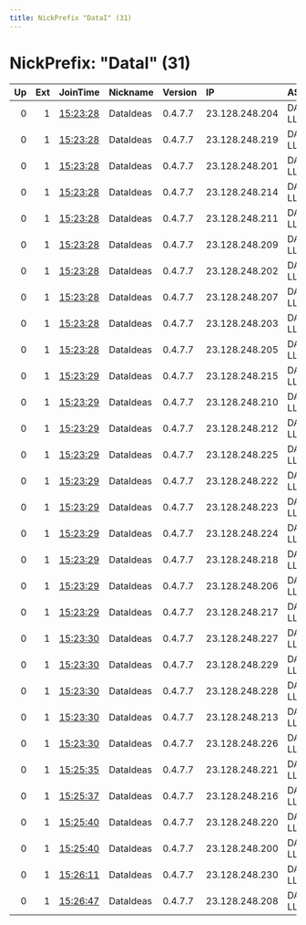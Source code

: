 ```yaml
---
title: NickPrefix "DataI" (31)
---
```


# NickPrefix: "DataI" (31)

|   Up |   Ext | JoinTime                                                                                              | Nickname   | Version   | IP             | AS            | CC   |   ORp |   Dirp | OS    | Contact                           |   eFamMembers |
|-----:|------:|:------------------------------------------------------------------------------------------------------|:-----------|:----------|:---------------|:--------------|:-----|------:|-------:|:------|:----------------------------------|--------------:|
|    0 |     1 | [15:23:28](https://nusenu.github.io/OrNetStats/w/relay/62CE571C7EB8D706CA5E834A8BD8DFB9E738E490.html) | DataIdeas  | 0.4.7.7   | 23.128.248.204 | DATAIDEAS-LLC | us   |   443 |      0 | Linux | abuse@dataideas.com www.dataideas |            66 |
|    0 |     1 | [15:23:28](https://nusenu.github.io/OrNetStats/w/relay/7651B4D8DB8D01E585FEF407FFA93065450C5510.html) | DataIdeas  | 0.4.7.7   | 23.128.248.219 | DATAIDEAS-LLC | us   |   443 |      0 | Linux | abuse@dataideas.com www.dataideas |            66 |
|    0 |     1 | [15:23:28](https://nusenu.github.io/OrNetStats/w/relay/7F0FAE5FFE56063ED848940BF971715293E63CEC.html) | DataIdeas  | 0.4.7.7   | 23.128.248.201 | DATAIDEAS-LLC | us   |   443 |      0 | Linux | abuse@dataideas.com www.dataideas |            66 |
|    0 |     1 | [15:23:28](https://nusenu.github.io/OrNetStats/w/relay/9AC9B178EAFBF7A30E5F18FE9B3E1695E5948D6B.html) | DataIdeas  | 0.4.7.7   | 23.128.248.214 | DATAIDEAS-LLC | us   |   443 |      0 | Linux | abuse@dataideas.com www.dataideas |            66 |
|    0 |     1 | [15:23:28](https://nusenu.github.io/OrNetStats/w/relay/A23EFA99A898D2263893A9F2E918F278ED9B6AA6.html) | DataIdeas  | 0.4.7.7   | 23.128.248.211 | DATAIDEAS-LLC | us   |   443 |      0 | Linux | abuse@dataideas.com www.dataideas |            66 |
|    0 |     1 | [15:23:28](https://nusenu.github.io/OrNetStats/w/relay/C2215F2D77E61185BCC6D386AC9C4288786E8B1F.html) | DataIdeas  | 0.4.7.7   | 23.128.248.209 | DATAIDEAS-LLC | us   |   443 |      0 | Linux | abuse@dataideas.com www.dataideas |            66 |
|    0 |     1 | [15:23:28](https://nusenu.github.io/OrNetStats/w/relay/C993CD086D5780874109803513C4740AA73C03D3.html) | DataIdeas  | 0.4.7.7   | 23.128.248.202 | DATAIDEAS-LLC | us   |   443 |      0 | Linux | abuse@dataideas.com www.dataideas |            66 |
|    0 |     1 | [15:23:28](https://nusenu.github.io/OrNetStats/w/relay/D4E6CB03130F51C6D06D901213BD06682F90609C.html) | DataIdeas  | 0.4.7.7   | 23.128.248.207 | DATAIDEAS-LLC | us   |   443 |      0 | Linux | abuse@dataideas.com www.dataideas |            66 |
|    0 |     1 | [15:23:28](https://nusenu.github.io/OrNetStats/w/relay/DFC732D2002D8C56C97437BCB80553AED17927FE.html) | DataIdeas  | 0.4.7.7   | 23.128.248.203 | DATAIDEAS-LLC | us   |   443 |      0 | Linux | abuse@dataideas.com www.dataideas |            66 |
|    0 |     1 | [15:23:28](https://nusenu.github.io/OrNetStats/w/relay/F628621F5D0AD4E04777A6C872EBBBEC1FFF1BE7.html) | DataIdeas  | 0.4.7.7   | 23.128.248.205 | DATAIDEAS-LLC | us   |   443 |      0 | Linux | abuse@dataideas.com www.dataideas |            66 |
|    0 |     1 | [15:23:29](https://nusenu.github.io/OrNetStats/w/relay/1E8B90CF378C30B8CC7EA46AD5800147D6B8D9DE.html) | DataIdeas  | 0.4.7.7   | 23.128.248.215 | DATAIDEAS-LLC | us   |   443 |      0 | Linux | abuse@dataideas.com www.dataideas |            66 |
|    0 |     1 | [15:23:29](https://nusenu.github.io/OrNetStats/w/relay/34239BDCE473A0E34AE7C15BBFD860CFA43EC25C.html) | DataIdeas  | 0.4.7.7   | 23.128.248.210 | DATAIDEAS-LLC | us   |   443 |      0 | Linux | abuse@dataideas.com www.dataideas |            66 |
|    0 |     1 | [15:23:29](https://nusenu.github.io/OrNetStats/w/relay/4510B728BAE977BE2F513085D58407B54344B9A5.html) | DataIdeas  | 0.4.7.7   | 23.128.248.212 | DATAIDEAS-LLC | us   |   443 |      0 | Linux | abuse@dataideas.com www.dataideas |            66 |
|    0 |     1 | [15:23:29](https://nusenu.github.io/OrNetStats/w/relay/46C458A39353B1F6084B09CFDBEC8691A37BEF2A.html) | DataIdeas  | 0.4.7.7   | 23.128.248.225 | DATAIDEAS-LLC | us   |   443 |      0 | Linux | abuse@dataideas.com www.dataideas |            66 |
|    0 |     1 | [15:23:29](https://nusenu.github.io/OrNetStats/w/relay/496B08F3CC86CD3818C464D54071D889AA054809.html) | DataIdeas  | 0.4.7.7   | 23.128.248.222 | DATAIDEAS-LLC | us   |   443 |      0 | Linux | abuse@dataideas.com www.dataideas |            66 |
|    0 |     1 | [15:23:29](https://nusenu.github.io/OrNetStats/w/relay/6C1CFAB75D1BC244B149147F102B15FA3A747AD7.html) | DataIdeas  | 0.4.7.7   | 23.128.248.223 | DATAIDEAS-LLC | us   |   443 |      0 | Linux | abuse@dataideas.com www.dataideas |            66 |
|    0 |     1 | [15:23:29](https://nusenu.github.io/OrNetStats/w/relay/8B90849C440FE42E57FB9671E881A507CB506B4A.html) | DataIdeas  | 0.4.7.7   | 23.128.248.224 | DATAIDEAS-LLC | us   |   443 |      0 | Linux | abuse@dataideas.com www.dataideas |            66 |
|    0 |     1 | [15:23:29](https://nusenu.github.io/OrNetStats/w/relay/99A5E82DEE4285AE642511ADC090E3AB5F616E6E.html) | DataIdeas  | 0.4.7.7   | 23.128.248.218 | DATAIDEAS-LLC | us   |   443 |      0 | Linux | abuse@dataideas.com www.dataideas |            66 |
|    0 |     1 | [15:23:29](https://nusenu.github.io/OrNetStats/w/relay/B2F511B9361349E9D2AB6E24D29BAEE14F9AE9EA.html) | DataIdeas  | 0.4.7.7   | 23.128.248.206 | DATAIDEAS-LLC | us   |   443 |      0 | Linux | abuse@dataideas.com www.dataideas |            66 |
|    0 |     1 | [15:23:29](https://nusenu.github.io/OrNetStats/w/relay/E6D417DBC608CAEE643FF8EA98C86CD97006B3E6.html) | DataIdeas  | 0.4.7.7   | 23.128.248.217 | DATAIDEAS-LLC | us   |   443 |      0 | Linux | abuse@dataideas.com www.dataideas |            66 |
|    0 |     1 | [15:23:30](https://nusenu.github.io/OrNetStats/w/relay/2B594DDBC51F708CE1A943CEE64FB2AB101EB91A.html) | DataIdeas  | 0.4.7.7   | 23.128.248.227 | DATAIDEAS-LLC | us   |   443 |      0 | Linux | abuse@dataideas.com www.dataideas |            66 |
|    0 |     1 | [15:23:30](https://nusenu.github.io/OrNetStats/w/relay/957352698AF0B2F351FE124E5D9D751523932658.html) | DataIdeas  | 0.4.7.7   | 23.128.248.229 | DATAIDEAS-LLC | us   |   443 |      0 | Linux | abuse@dataideas.com www.dataideas |            66 |
|    0 |     1 | [15:23:30](https://nusenu.github.io/OrNetStats/w/relay/B92A30859679333EC4B23BE2BD918FD2636A6B2C.html) | DataIdeas  | 0.4.7.7   | 23.128.248.228 | DATAIDEAS-LLC | us   |   443 |      0 | Linux | abuse@dataideas.com www.dataideas |            66 |
|    0 |     1 | [15:23:30](https://nusenu.github.io/OrNetStats/w/relay/C2A089A9D2E7072D1F94F6EDFBC36D4EA7DFC064.html) | DataIdeas  | 0.4.7.7   | 23.128.248.213 | DATAIDEAS-LLC | us   |   443 |      0 | Linux | abuse@dataideas.com www.dataideas |            66 |
|    0 |     1 | [15:23:30](https://nusenu.github.io/OrNetStats/w/relay/FEF7835A1C5CF5C9D255226D684001452F01C356.html) | DataIdeas  | 0.4.7.7   | 23.128.248.226 | DATAIDEAS-LLC | us   |   443 |      0 | Linux | abuse@dataideas.com www.dataideas |            66 |
|    0 |     1 | [15:25:35](https://nusenu.github.io/OrNetStats/w/relay/E41A8D3BD5548D3CBC2DE19BF44733E9E3E28ECE.html) | DataIdeas  | 0.4.7.7   | 23.128.248.221 | DATAIDEAS-LLC | us   |   443 |      0 | Linux | abuse@dataideas.com www.dataideas |            66 |
|    0 |     1 | [15:25:37](https://nusenu.github.io/OrNetStats/w/relay/7657A37E37911159F1523A915C562EA7313EE52F.html) | DataIdeas  | 0.4.7.7   | 23.128.248.216 | DATAIDEAS-LLC | us   |   443 |      0 | Linux | abuse@dataideas.com www.dataideas |            66 |
|    0 |     1 | [15:25:40](https://nusenu.github.io/OrNetStats/w/relay/486DF7C3E23AD8C47AFC209B64F1E37343E0CEBD.html) | DataIdeas  | 0.4.7.7   | 23.128.248.220 | DATAIDEAS-LLC | us   |   443 |      0 | Linux | abuse@dataideas.com www.dataideas |            66 |
|    0 |     1 | [15:25:40](https://nusenu.github.io/OrNetStats/w/relay/BC93C178F51E1AFA13F4B230737402D7366AA8B0.html) | DataIdeas  | 0.4.7.7   | 23.128.248.200 | DATAIDEAS-LLC | us   |   443 |      0 | Linux | abuse@dataideas.com www.dataideas |            66 |
|    0 |     1 | [15:26:11](https://nusenu.github.io/OrNetStats/w/relay/874C781EDB2C2CED0D9DCAB87A5EFCD54F22DA83.html) | DataIdeas  | 0.4.7.7   | 23.128.248.230 | DATAIDEAS-LLC | us   |   443 |      0 | Linux | abuse@dataideas.com www.dataideas |            66 |
|    0 |     1 | [15:26:47](https://nusenu.github.io/OrNetStats/w/relay/16CBDD8D9B3C48263AB1D2220ABC671A2D69C1BE.html) | DataIdeas  | 0.4.7.7   | 23.128.248.208 | DATAIDEAS-LLC | us   |   443 |      0 | Linux | abuse@dataideas.com www.dataideas |            66 |

